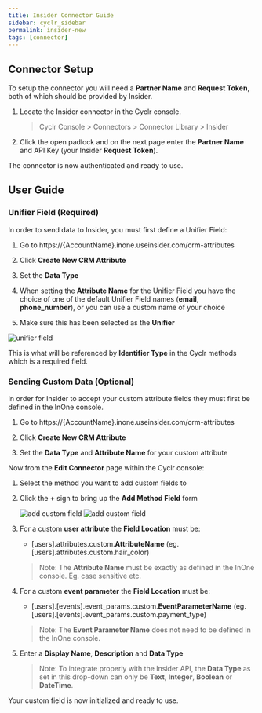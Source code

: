 ```yaml
---
title: Insider Connector Guide
sidebar: cyclr_sidebar
permalink: insider-new
tags: [connector]
---
```


## Connector Setup

To setup the connector you will need a **Partner Name** and **Request Token**, both of which should be provided by Insider.

1. Locate the Insider connector in the Cyclr console.

   > Cyclr Console > Connectors > Connector Library > Insider

2. Click the open padlock and on the next page enter the **Partner Name** and API Key (your Insider **Request Token**).

The connector is now authenticated and ready to use.

## User Guide

### Unifier Field (Required)

In order to send data to Insider, you must first define a Unifier Field:

1. Go to https://{AccountName}.inone.useinsider.com/crm-attributes

2. Click **Create New CRM Attribute**

3. Set the **Data Type**

4. When setting the **Attribute Name** for the Unifier Field you have the choice of one of the default Unifier Field names (**email**, **phone_number**), or you can use a custom name of your choice

5. Make sure this has been selected as the **Unifier**

![unifier field](./images/insider_unifier.png)

This is what will be referenced by **Identifier Type** in the Cyclr methods which is a required field.

### Sending Custom Data (Optional)

In order for Insider to accept your custom attribute fields they must first be defined in the InOne console.

1. Go to https://{AccountName}.inone.useinsider.com/crm-attributes

2. Click **Create New CRM Attribute**

3. Set the **Data Type** and **Attribute Name** for your custom attribute

Now from the **Edit Connector** page within the Cyclr console:

1. Select the method you want to add custom fields to

2. Click the **+** sign to bring up the **Add Method Field** form

   ![add custom field](./images/insider_add_cf.png)
   ![add custom field](./images/insider_cf_form.png)

3. For a custom **user attribute** the **Field Location** must be:

   - [users].attributes.custom.**AttributeName** (eg. [users].attributes.custom.hair_color)

   > Note: The **Attribute Name** must be exactly as defined in the InOne console. Eg. case sensitive etc.

4. For a custom **event parameter** the **Field Location** must be:

   - [users].[events].event_params.custom.**EventParameterName** (eg. [users].[events].event_params.custom.payment_type)

   > Note: The **Event Parameter Name** does not need to be defined in the InOne console.

5. Enter a **Display Name**, **Description** and **Data Type**

   > Note: To integrate properly with the Insider API, the **Data Type** as set in this drop-down can only be **Text**, **Integer**, **Boolean** or **DateTime**.

Your custom field is now initialized and ready to use.
